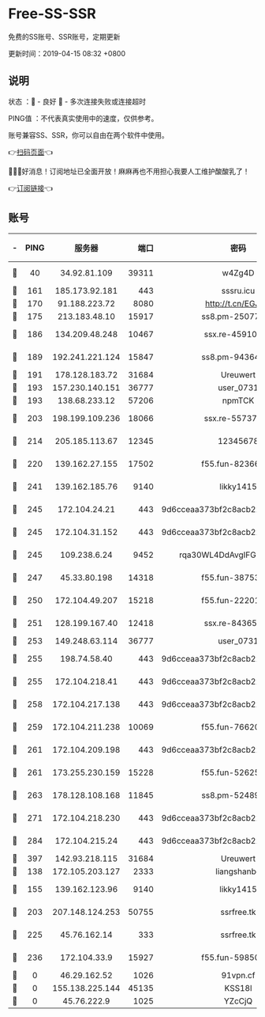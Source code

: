 # Free-SS-SSR

免费的SS账号、SSR账号，定期更新

更新时间：2019-04-15 08:32 +0800

## 说明

状态     ：🙂 - 良好 🙁 - 多次连接失败或连接超时

PING值   ：不代表真实使用中的速度，仅供参考。

账号兼容SS、SSR，你可以自由在两个软件中使用。

👉[扫码页面](https://liesauer.github.io/Free-SS-SSR/)👈

🎉🎉🎉好消息！订阅地址已全面开放！麻麻再也不用担心我要人工维护酸酸乳了！

👉[订阅链接](https://www.liesauer.net/yogurt/subscribe?ACCESS_TOKEN=DAYxR3mMaZAsaqUb)👈

## 账号

|-|PING|服务器|端口|密码|加密方式|区域|
|:----:|:----:|:-----:|-----:|:----:|:----:|:----:|
|🙂|40|34.92.81.109|39311|w4Zg4D|chacha20-ietf|US|
|🙂|161|185.173.92.181|443|sssru.icu|rc4-md5|RU|
|🙂|170|91.188.223.72|8080|http://t.cn/EGJIyrl|rc4-md5|RU|
|🙂|175|213.183.48.10|15917|ss8.pm-25077402|rc4-md5|RU|
|🙂|186|134.209.48.248|10467|ssx.re-45910781|aes-256-cfb|US|
|🙂|189|192.241.221.124|15847|ss8.pm-94364968|aes-256-cfb|US|
|🙂|191|178.128.183.72|31684|Ureuwert|chacha20|US|
|🙂|193|157.230.140.151|36777|user_0731|chacha20|US|
|🙂|193|138.68.233.12|57206|npmTCK|rc4-md5|US|
|🙂|203|198.199.109.236|18066|ssx.re-55737292|aes-256-cfb|US|
|🙂|214|205.185.113.67|12345|12345678|aes-256-cfb|US|
|🙂|220|139.162.27.155|17502|f55.fun-82366923|aes-256-cfb|SG|
|🙂|241|139.162.185.76|9140|likky1415|aes-256-cfb|DE|
|🙂|245|172.104.24.21|443|9d6cceaa373bf2c8acb22e60b6a58be6|aes-256-cfb|US|
|🙂|245|172.104.31.152|443|9d6cceaa373bf2c8acb22e60b6a58be6|aes-256-cfb|US|
|🙂|245|109.238.6.24|9452|rqa30WL4DdAvgIFG6Fs3znzTa|aes-256-cfb|FR|
|🙂|247|45.33.80.198|14318|f55.fun-38753180|aes-256-cfb|US|
|🙂|250|172.104.49.207|15218|f55.fun-22201958|aes-256-cfb|SG|
|🙂|251|128.199.167.40|12418|ssx.re-84365934|aes-256-cfb|SG|
|🙂|253|149.248.63.114|36777|user_0731|chacha20|CA|
|🙂|255|198.74.58.40|443|9d6cceaa373bf2c8acb22e60b6a58be6|aes-256-cfb|US|
|🙂|255|172.104.218.41|443|9d6cceaa373bf2c8acb22e60b6a58be6|aes-256-cfb|US|
|🙂|258|172.104.217.138|443|9d6cceaa373bf2c8acb22e60b6a58be6|aes-256-cfb|US|
|🙂|259|172.104.211.238|10069|f55.fun-76620042|aes-256-cfb|US|
|🙂|261|172.104.209.198|443|9d6cceaa373bf2c8acb22e60b6a58be6|aes-256-cfb|US|
|🙂|261|173.255.230.159|15228|f55.fun-52625062|aes-256-cfb|US|
|🙂|263|178.128.108.168|11845|ss8.pm-52489011|aes-256-cfb|SG|
|🙂|271|172.104.218.230|443|9d6cceaa373bf2c8acb22e60b6a58be6|aes-256-cfb|US|
|🙂|284|172.104.215.24|443|9d6cceaa373bf2c8acb22e60b6a58be6|aes-256-cfb|US|
|🙂|397|142.93.218.115|31684|Ureuwert|chacha20|IN|
|🙂|138|172.105.203.127|2333|liangshanbo|chacha20|JP|
|🙂|155|139.162.123.96|9140|likky1415|aes-256-cfb|JP|
|🙂|203|207.148.124.253|50755|ssrfree.tk|aes-256-cfb|SG|
|🙂|225|45.76.162.14|333|ssrfree.tk|aes-256-cfb|SG|
|🙂|236|172.104.33.9|15927|f55.fun-59850834|aes-256-cfb|SG|
|🙁|0|46.29.162.52|1026|91vpn.cf|rc4-md5|RU|
|🙁|0|155.138.225.144|45135|KSS18l|rc4-md5|US|
|🙁|0|45.76.222.9|1025|YZcCjQ|rc4-md5|JP|
